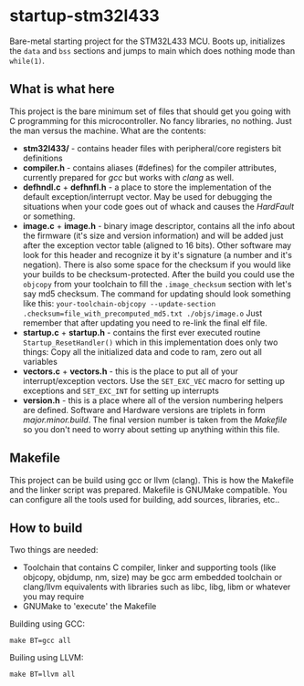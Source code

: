 # startup-stm32l433
Bare-metal starting project for the STM32L433 MCU. Boots up, initializes the `data` and `bss` sections and jumps to main which does nothing mode than `while(1)`.

## What is what here

This project is the bare minimum set of files that should get you going with C programming for this microcontroller. No fancy libraries, no nothing. Just the 
man versus the machine. What are the contents:

* __stm32l433/__ - contains header files with peripheral/core registers bit definitions
* __compiler.h__ - contains aliases (#defines) for the compiler attributes, 
currently prepared for *gcc* but works with *clang* as well.
* __defhndl.c__ + __defhnfl.h__ - a place to store the implementation of the default exception/interrupt vector. May be used for debugging the situations when your code goes out of whack and causes the *HardFault* or something.
* __image.c__ + __image.h__ - binary image descriptor, contains all the info about the firmware (it's size and version information) and will be added just after the exception vector table (aligned to 16 bits). Other software may look for this header and recognize it by it's signature (a number and it's negation). There is also some space for the checksum if you would like your builds to be checksum-protected. After the build you could use the `objcopy` from your toolchain to fill the `.image_checksum` section with let's say md5 checksum. The command for updating should look something like this: `your-toolchain-objcopy --update-section .checksum=file_with_precomputed_md5.txt ./objs/image.o` Just remember that after updating you need to re-link the final elf file.
* __startup.c__ + __startup.h__ - contains the first ever executed routine `Startup_ResetHandler()` which in this implementation does only two things: Copy all the initialized data and code to ram, zero out all variables 
* __vectors.c__ + __vectors.h__ - this is the place to put all of your interrupt/exception vectors. Use the `SET_EXC_VEC` macro for setting up exceptions and `SET_EXC_INT` for setting up interrupts
* __version.h__ - this is a place where all of the version numbering helpers are defined. Software and Hardware versions are triplets in form *major.minor.build*. The final version number is taken from the *Makefile* so you don't need to worry about setting up anything within this file.

## Makefile

This project can be build using gcc or llvm (clang). This is how the Makefile and the linker script was prepared. Makefile is GNUMake compatible. You can configure all the tools used for building, add sources, libraries, etc..

## How to build

Two things are needed:

* Toolchain that contains C compiler, linker and supporting tools (like objcopy, objdump, nm, size) may be gcc arm embedded toolchain or clang/llvm equivalents with libraries such as libc, libg, libm or whatever you may require
* GNUMake to 'execute' the Makefile

Building using GCC: 
```
make BT=gcc all
```
Builing using LLVM: 
```
make BT=llvm all
```